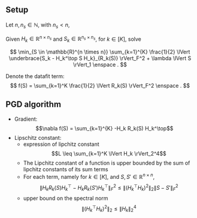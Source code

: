 ## Setup

Let $n, n_s \in \mathbb{N}$, with $n_s < n$,

Given $H_k \in \mathbb{R}^{n \times n_s}$ and $S_k \in \mathbb{R}^{n_s \times n_s}$, for $k \in [K]$, solve

$$
\min_{S \in \mathbb{R}^{n \times n}} \sum_{k=1}^{K} \frac{1}{2} \lVert  \underbrace{S_k - H_k^\top S H_k}_{R_k(S)} \rVert_F^2 + \lambda \lVert S \rVert_1
\enspace .
$$

Denote the datafit term:
$$
f(S) = \sum_{k=1}^K \frac{1}{2} \lVert R_k(S) \rVert_F^2
\enspace .
$$

##  PGD algorithm

- Gradient: $$\nabla f(S) = \sum_{k=1}^{K} -H_k R_k(S) H_k^\top$$
- Lipschitz constant:
    * expression of lipchitz constant
    $$L \leq \sum_{k=1}^K  \lVert H_k \rVert_2^4$$
    * The Lipchitz constant of a function is upper bounded by the sum of lipchitz constants of its sum terms
    * For each term, namely for $k \in [K]$, and $S, S' \in \mathbb{R}^{n \times n}$,
    $$\lVert H_k R_k(S) H_k^\top - H_k R_k(S') H_k^\top \rVert_F^2 \leq \lVert (H_k^\top H_k)^2 \rVert_2 \lVert S - S' \rVert_F^2$$
    * upper bound on the spectral norm
    $$\lVert (H_k^\top H_k)^2 \rVert_2 \leq \lVert H_k \rVert_2^4$$
